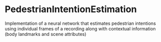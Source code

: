 # PedestrianIntentionEstimation
Implementation of a neural network that estimates pedestrian intentions using individual frames of a recording along with contextual information (body landmarks and scene attributes)
